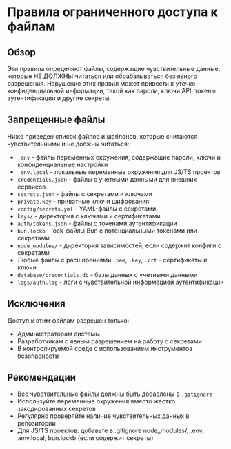 # Правила ограниченного доступа к файлам

## Обзор
Эти правила определяют файлы, содержащие чувствительные данные, которые НЕ ДОЛЖНЫ читаться или обрабатываться без явного разрешения. Нарушение этих правил может привести к утечке конфиденциальной информации, такой как пароли, ключи API, токены аутентификации и другие секреты.

## Запрещенные файлы
Ниже приведен список файлов и шаблонов, которые считаются чувствительными и не должны читаться:

- `.env` - файлы переменных окружения, содержащие пароли, ключи и конфиденциальные настройки
- `.env.local` - локальные переменные окружения для JS/TS проектов
- `credentials.json` - файлы с учетными данными для внешних сервисов
- `secrets.json` - файлы с секретами и ключами
- `private.key` - приватные ключи шифрования
- `config/secrets.yml` - YAML-файлы с секретами
- `keys/` - директория с ключами и сертификатами
- `auth/tokens.json` - файлы с токенами аутентификации
- `bun.lockb` - lock-файлы Bun с потенциальными токенами или секретами
- `node_modules/` - директория зависимостей, если содержит конфиги с секретами
- Любые файлы с расширениями `.pem`, `.key`, `.crt` - сертификаты и ключи
- `database/credentials.db` - базы данных с учетными данными
- `logs/auth.log` - логи с чувствительной информацией аутентификации

## Исключения
Доступ к этим файлам разрешен только:
- Администраторам системы
- Разработчикам с явным разрешением на работу с секретами
- В контролируемой среде с использованием инструментов безопасности

## Рекомендации
- Все чувствительные файлы должны быть добавлены в `.gitignore`
- Используйте переменные окружения вместо жестко закодированных секретов
- Регулярно проверяйте наличие чувствительных данных в репозитории
- Для JS/TS проектов: добавьте в .gitignore node_modules/, .env, .env.local, bun.lockb (если содержит секреты)